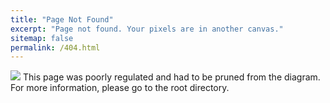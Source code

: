 ```yaml
---
title: "Page Not Found"
excerpt: "Page not found. Your pixels are in another canvas."
sitemap: false
permalink: /404.html
---
```

![](https://orthogonal-research.weebly.com/1757265_orig%20(1))
This page was poorly regulated and had to be pruned from the diagram. For more information, please go to the root directory.
